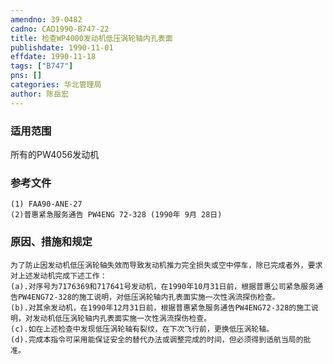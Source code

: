 ```yaml
---
amendno: 39-0482  
cadno: CAD1990-B747-22  
title: 检查WP4000发动机低压涡轮轴内孔表面  
publishdate: 1990-11-01  
effdate: 1990-11-18  
tags: ["B747"]  
pns: []  
categories: 华北管理局  
author: 陈岳宏  
---
```

  
### 适用范围  
所有的PW4056发动机  
  
<!--more-->  
### 参考文件  
    (1) FAA90-ANE-27  
    (2)普惠紧急服务通告 PW4ENG 72-328 (1990年 9月 28日)  
  
### 原因、措施和规定  
    为了防止因发动机低压涡轮轴失效而导致发动机推力完全损失或空中停车，除已完成者外，要求对上述发动机完成下述工作：  
    (a).对序号为7176369和717641号发动机，在1990年10月31日前，根据普惠公司紧急服务通告PW4ENG72-328的施工说明，对低压涡轮轴内孔表面实施一次性涡流探伤检查。  
    (b).对其余发动机，在1990年12月31日前，根据普惠紧急服务通告PW4ENG72-328的施工说明，对发动机低压涡轮轴内孔表面实施一次性涡流探伤检查。  
    (c).如在上述检查中发现低压涡轮轴有裂纹，在下次飞行前，更换低压涡轮轴。  
    (d).完成本指令可采用能保证安全的替代办法或调整完成的时间，但必须得到适航当局的批准。  
  
